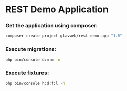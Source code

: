 REST Demo Application
=====================

### Get the application using composer:

```bash
composer create-project glavweb/rest-demo-app "1.0"
```

### Execute migrations:

```bash
php bin/console d:m:m -n
```

### Execute fixtures:

```bash
php bin/console h:d:f:l -n
```
